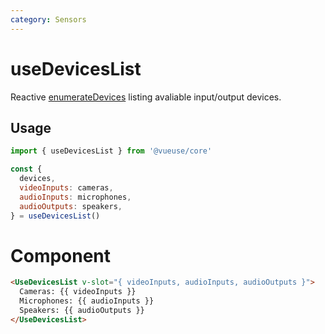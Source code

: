 ```yaml
---
category: Sensors
---
```


# useDevicesList

Reactive [enumerateDevices](https://developer.mozilla.org/en-US/docs/Web/API/MediaDevices/enumerateDevices) listing avaliable input/output devices.

## Usage

```js
import { useDevicesList } from '@vueuse/core'

const {
  devices,
  videoInputs: cameras,
  audioInputs: microphones,
  audioOutputs: speakers,
} = useDevicesList()
```

# Component
```html
<UseDevicesList v-slot="{ videoInputs, audioInputs, audioOutputs }">
  Cameras: {{ videoInputs }}
  Microphones: {{ audioInputs }}
  Speakers: {{ audioOutputs }}
</UseDevicesList>
```
